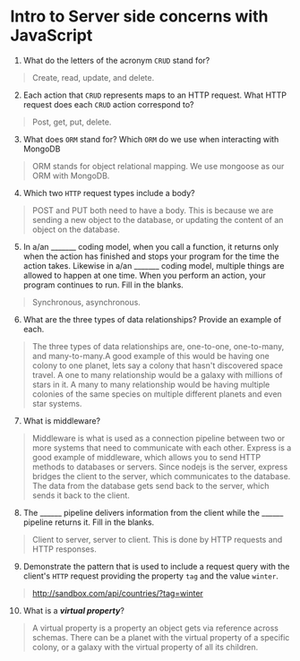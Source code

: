 # Intro to Server side concerns with JavaScript
01. What do the letters of the acronym `CRUD` stand for?

  > Create, read, update, and delete.

02. Each action that `CRUD` represents maps to an HTTP request. What HTTP request does each `CRUD` action correspond to?

  > Post, get, put, delete.

03. What does `ORM` stand for? Which `ORM` do we use when interacting with MongoDB

  > ORM stands for object relational mapping. We use mongoose as our ORM with MongoDB.

04. Which two `HTTP` request types include a body?

  > POST and PUT both need to have a body. This is because we are sending a new object to the database, or updating the content of an object on the database.

05. In a/an _______ coding model, when you call a function, it returns only when the action has finished and stops your program for the time the action takes. Likewise in a/an _______ coding model, multiple things are allowed to happen at one time. When you perform an action, your program continues to run.  Fill in the blanks.

  > Synchronous, asynchronous.

06. What are the three types of data relationships? Provide an example of each.

  > The three types of data relationships are, one-to-one, one-to-many, and many-to-many.A good example of this would be having one colony to one planet, lets say a colony that hasn't discovered space travel. A one to many relationship would be a galaxy with millions of stars in it. A many to many relationship would be having multiple colonies of the same species on multiple different planets and even star systems.

07. What is middleware?

  > Middleware is what is used as a connection pipeline between two or more systems that need to communicate with each other. Express is a good example of middleware, which allows you to send HTTP methods to databases or servers. Since nodejs is the server, express bridges the client to the server, which communicates to the database. The data from the database gets send back to the server, which sends it back to the client.

08. The ______ pipeline delivers information from the client while the ______ pipeline returns it. Fill in the blanks. 

  > Client to server, server to client. This is done by HTTP requests and HTTP responses.

09. Demonstrate the pattern that is used to include a request query with the client's `HTTP` request providing the property `tag` and the value `winter`.

  > http://sandbox.com/api/countries/?tag=winter

10. What is a ***virtual property***?

  > A virtual property is a property an object gets via reference across schemas. There can be a planet with the virtual property of a specific colony, or a galaxy with the virtual property of all its children. 
